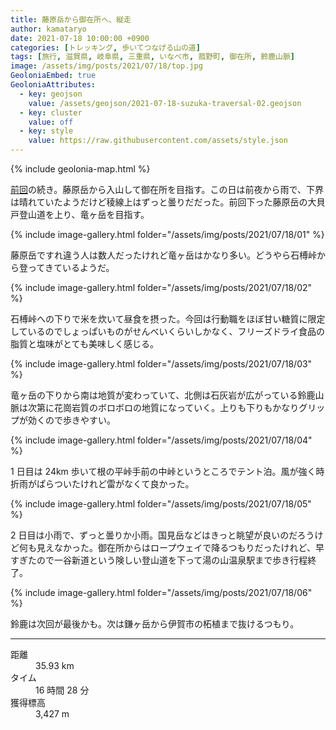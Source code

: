 ```yaml
---
title: 藤原岳から御在所へ、縦走
author: kamataryo
date: 2021-07-18 10:00:00 +0900
categories: [トレッキング, 歩いてつなげる山の道]
tags: [旅行, 滋賀県, 岐阜県, 三重県, いなべ市, 菰野町, 御在所, 鈴鹿山脈]
image: /assets/img/posts/2021/07/18/top.jpg
GeoloniaEmbed: true
GeoloniaAttributes:
  - key: geojson
    value: /assets/geojson/2021-07-18-suzuka-traversal-02.geojson
  - key: cluster
    value: off
  - key: style
    value: https://raw.githubusercontent.com/assets/style.json
---
```


{% include geolonia-map.html %}

[前回](../suzuka-traversal-01)の続き。藤原岳から入山して御在所を目指す。この日は前夜から雨で、下界は晴れていたようだけど稜線上はずっと曇りだだった。前回下った藤原岳の大貝戸登山道を上り、竜ヶ岳を目指す。

{% include image-gallery.html folder="/assets/img/posts/2021/07/18/01" %}

藤原岳ですれ違う人は数人だったけれど竜ヶ岳はかなり多い。どうやら石榑峠から登ってきているようだ。

{% include image-gallery.html folder="/assets/img/posts/2021/07/18/02" %}

石榑峠への下りで米を炊いて昼食を摂った。今回は行動職をほぼ甘い糖質に限定しているのでしょっぱいものがせんべいくらいしかなく、フリーズドライ食品の脂質と塩味がとても美味しく感じる。

{% include image-gallery.html folder="/assets/img/posts/2021/07/18/03" %}

竜ヶ岳の下りから南は地質が変わっていて、北側は石灰岩が広がっている鈴鹿山脈は次第に花崗岩質のボロボロの地質になっていく。上りも下りもかなりグリップが効くので歩きやすい。

{% include image-gallery.html folder="/assets/img/posts/2021/07/18/04" %}

1 日目は 24km 歩いて根の平峠手前の中峠というところでテント泊。風が強く時折雨がぱらついたけれど雷がなくて良かった。

{% include image-gallery.html folder="/assets/img/posts/2021/07/18/05" %}

2 日目は小雨で、ずっと曇りか小雨。国見岳などはきっと眺望が良いのだろうけど何も見えなかった。御在所からはロープウェイで降るつもりだったけれど、早すぎたので一谷新道という険しい登山道を下って湯の山温泉駅まで歩き行程終了。

{% include image-gallery.html folder="/assets/img/posts/2021/07/18/06" %}

鈴鹿は次回が最後かも。次は鎌ヶ岳から伊賀市の柘植まで抜けるつもり。

---

<dl>
<dt>距離</dt><dd>35.93 km</dd>
<dt>タイム</dt><dd> 16 時間 28 分</dd>
<dt>獲得標高</dt><dd>3,427 m</dd>
</dl>
